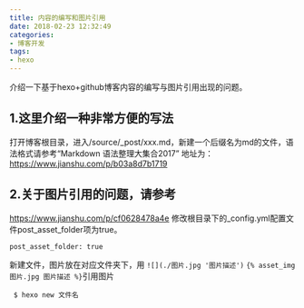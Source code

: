 ```yaml
---
title: 内容的编写和图片引用
date: 2018-02-23 12:32:49
categories:
- 博客开发
tags:
- hexo
---
```

介绍一下基于hexo+github博客内容的编写与图片引用出现的问题。

<!-- more -->

## 1.这里介绍一种非常方便的写法
打开博客根目录，进入/source/_post/xxx.md，新建一个后缀名为md的文件，语法格式请参考“Markdown 语法整理大集合2017”
地址为：https://www.jianshu.com/p/b03a8d7b1719

## 2.关于图片引用的问题，请参考
https://www.jianshu.com/p/cf0628478a4e
修改根目录下的_config.yml配置文件post_asset_folder项为true。
```
post_asset_folder: true
```
新建文件，图片放在对应文件夹下，用 `![](./图片.jpg '图片描述')` `{% asset_img 图片.jpg 图片描述 %}`引用图片
```
 $ hexo new 文件名
```



